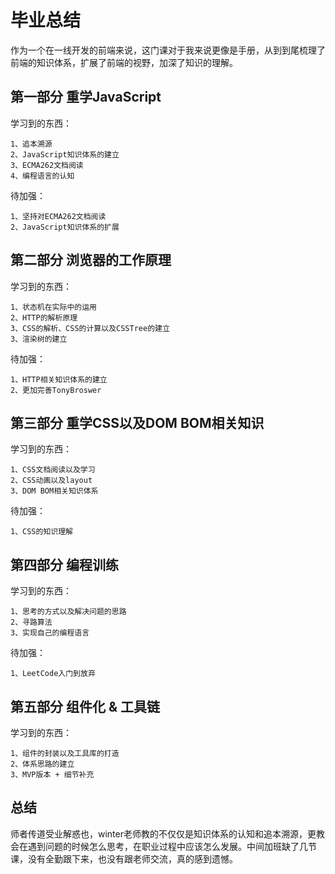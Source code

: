 # 毕业总结

作为一个在一线开发的前端来说，这门课对于我来说更像是手册，从到到尾梳理了前端的知识体系，扩展了前端的视野，加深了知识的理解。

## 第一部分 重学JavaScript

学习到的东西：

    1、追本溯源
    2、JavaScript知识体系的建立
    3、ECMA262文档阅读
    4、编程语言的认知

待加强：

    1、坚持对ECMA262文档阅读
    2、JavaScript知识体系的扩展

## 第二部分 浏览器的工作原理

学习到的东西：

    1、状态机在实际中的运用
    2、HTTP的解析原理
    3、CSS的解析、CSS的计算以及CSSTree的建立
    3、渲染树的建立

待加强：

    1、HTTP相关知识体系的建立
    2、更加完善TonyBroswer 

## 第三部分 重学CSS以及DOM BOM相关知识

学习到的东西：

    1、CSS文档阅读以及学习
    2、CSS动画以及layout
    3、DOM BOM相关知识体系

待加强：

    1、CSS的知识理解

## 第四部分 编程训练

学习到的东西：

    1、思考的方式以及解决问题的思路
    2、寻路算法
    3、实现自己的编程语言

待加强：

    1、LeetCode入门到放弃

## 第五部分 组件化 & 工具链

学习到的东西：

    1、组件的封装以及工具库的打造
    2、体系思路的建立
    3、MVP版本 + 细节补充

## 总结

师者传道受业解惑也，winter老师教的不仅仅是知识体系的认知和追本溯源，更教会在遇到问题的时候怎么思考，在职业过程中应该怎么发展。中间加班缺了几节课，没有全勤跟下来，也没有跟老师交流，真的感到遗憾。
